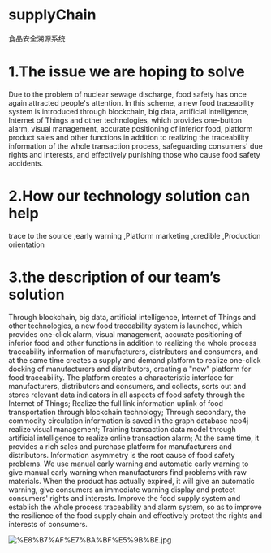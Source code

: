 # supplyChain
食品安全溯源系统

# **1.The issue we are hoping to solve**

Due to the problem of nuclear sewage discharge, food safety has once again attracted people's attention. In this scheme, a new food traceability system is introduced through blockchain, big data, artificial intelligence, Internet of Things and other technologies, which provides one-button alarm, visual management, accurate positioning of inferior food, platform product sales and other functions in addition to realizing the traceability information of the whole transaction process, safeguarding consumers' due rights and interests, and effectively punishing those who cause food safety accidents. 

# **2.How our technology solution can help**

trace to the source ,early warning ,Platform marketing ,credible ,Production orientation 

# **3.the description of our team’s solution**

Through blockchain, big data, artificial intelligence, Internet of Things and other technologies, a new food traceability system is launched, which provides one-click alarm, visual management, accurate positioning of inferior food and other functions in addition to realizing the whole process traceability information of manufacturers, distributors and consumers, and at the same time creates a supply and demand platform to realize one-click docking of manufacturers and distributors, creating a "new" platform for food traceability. 
The platform creates a characteristic interface for manufacturers, distributors and consumers, and collects, sorts out and stores relevant data indicators in all aspects of food safety through the Internet of Things; Realize the full link information uplink of food transportation through blockchain technology; Through secondary, the commodity circulation information is saved in the graph database neo4j realize visual management; Training transaction data model through artificial intelligence to realize online transaction alarm; At the same time, it provides a rich sales and purchase platform for manufacturers and distributors. Information asymmetry is the root cause of food safety problems. We use manual early warning and automatic early warning to give manual early warning when manufacturers find problems with raw materials. When the product has actually expired, it will give an automatic warning, give consumers an immediate warning display and protect consumers' rights and interests. 
Improve the food supply system and establish the whole process traceability and alarm system, so as to improve the resilience of the food supply chain and effectively protect the rights and interests of consumers. 

![%E8%B7%AF%E7%BA%BF%E5%9B%BE.jpg]([https://github.com/huawasshi/supplyChain/路线图.jpg](https://github.com/huawasshi/supplyChain/blob/main/%E8%B7%AF%E7%BA%BF%E5%9B%BE.jpg)https://github.com/huawasshi/supplyChain/blob/main/%E8%B7%AF%E7%BA%BF%E5%9B%BE.jpg) 
